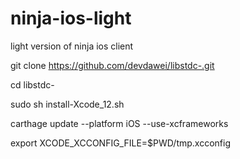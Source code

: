 # ninja-ios-light
light version of ninja ios client


 git clone https://github.com/devdawei/libstdc-.git

cd libstdc- 

sudo sh install-Xcode_12.sh 

carthage update --platform iOS --use-xcframeworks


export XCODE_XCCONFIG_FILE=$PWD/tmp.xcconfig
